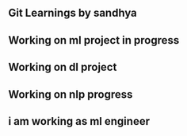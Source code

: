 ## Git Learnings by sandhya
## Working on ml project in progress
## Working on dl project
## Working on nlp progress
## i am working as ml engineer